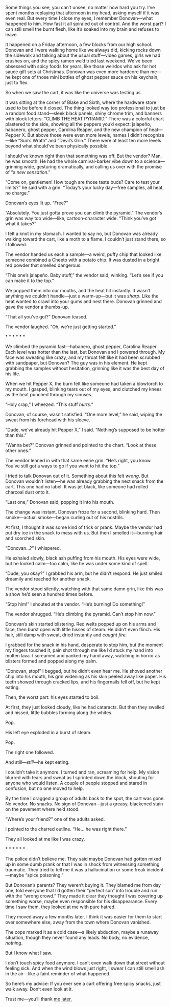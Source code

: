 Some things you see, you can’t unsee, no matter how hard you try. I’ve spent months replaying that afternoon in my head, asking myself if it was even real. But every time I close my eyes, I remember Donovan—what happened to him. How fast it all spiraled out of control. And the worst part? I can still smell the burnt flesh, like it’s soaked into my brain and refuses to leave.

It happened on a Friday afternoon, a few blocks from our high school. Donovan and I were walking home like we always did, kicking rocks down the sidewalk and talking about the usual stuff—video games, girls we had crushes on, and the spicy ramen we’d tried last weekend. We’ve been obsessed with spicy foods for years, like those weirdos who ask for hot sauce gift sets at Christmas. Donovan was even more hardcore than me—he kept one of those mini bottles of ghost pepper sauce on his keychain, just to flex.

So when we saw the cart, it was like the universe was testing us.

It was sitting at the corner of Blake and Sixth, where the hardware store used to be before it closed. The thing looked way too professional to just be a random food stand—sleek black panels, shiny chrome trim, and banners with block letters: “CLIMB THE HEAT PYRAMID.” There was a colorful chart plastered to the side, showing all the peppers you’d expect: jalapeño, habanero, ghost pepper, Carolina Reaper, and the new champion of heat—Pepper X. But above those were even more levels, names I didn’t recognize—like “Sun’s Wrath” and “Devil’s Grin.” There were at least ten more levels beyond what should’ve been physically possible.

I should’ve known right then that something was off. But the vendor? Man, he was smooth. He had the whole carnival-barker vibe down to a science—grinning wide, gesturing dramatically, and calling us over with the promise of “a *new sensation*.”

“Come on, gentlemen! How tough are those taste buds? Care to test your limits?” he said with a grin. “Today’s your lucky day—free samples, all heat, no charge.”

Donovan’s eyes lit up. “Free?”

“Absolutely. You just gotta prove you can climb the pyramid.” The vendor’s grin was way too wide—like, cartoon-character wide. “Think you’ve got what it takes?”

I felt a knot in my stomach. I wanted to say no, but Donovan was already walking toward the cart, like a moth to a flame. I couldn’t just stand there, so I followed.

The vendor handed us each a sample—a weird, puffy chip that looked like someone combined a Cheeto with a potato chip. It was dusted in a bright red powder that smelled dangerous.

“This one’s jalapeño. Baby stuff,” the vendor said, winking. “Let’s see if you can make it to the top.”

We popped them into our mouths, and the heat hit instantly. It wasn’t anything we couldn’t handle—just a warm-up—but it was *sharp.* Like the heat wanted to crawl into your gums and nest there. Donovan grinned and gave the vendor a thumbs-up.

“That all you’ve got?” Donovan teased.

The vendor laughed. “Oh, we’re just getting started.”  
  
\* \* \* \* \* \*  
  
We climbed the pyramid fast—habanero, ghost pepper, Carolina Reaper. Each level was hotter than the last, but Donovan and I powered through. My face was sweating like crazy, and my throat felt like it had been scrubbed with sandpaper, but Donovan? The guy was in his element. He kept grabbing the samples without hesitation, grinning like it was the best day of his life.

When we hit Pepper X, the burn felt like someone had taken a blowtorch to my mouth. I gasped, blinking tears out of my eyes, and clutched my knees as the heat punched through my sinuses.

“Holy crap,” I wheezed. “This stuff *hurts.*”

Donovan, of course, wasn’t satisfied. “One more level,” he said, wiping the sweat from his forehead with his sleeve.

“Dude, we’ve already hit Pepper X,” I said. “Nothing’s supposed to be hotter than this.”

“Wanna bet?” Donovan grinned and pointed to the chart. “Look at these other ones.”

The vendor leaned in with that same eerie grin. “He’s right, you know. You’ve still got a ways to go if you want to hit the top.”

I tried to talk Donovan out of it. Something about this felt *wrong*. But Donovan wouldn’t listen—he was already grabbing the next snack from the cart. This one had no label. It was jet black, like someone had rolled charcoal dust onto it.

“Last one,” Donovan said, popping it into his mouth.  
  
The change was instant. Donovan froze for a second, blinking hard. Then smoke—actual smoke—began curling out of his nostrils.

At first, I thought it was some kind of trick or prank. Maybe the vendor had put dry ice in the snack to mess with us. But then I smelled it—burning hair and scorched skin.

“Donovan…?” I whispered.

He exhaled slowly, black ash puffing from his mouth. His eyes were wide, but he looked calm—too calm, like he was under some kind of spell.

“Dude, you okay?” I grabbed his arm, but he didn’t respond. He just smiled dreamily and reached for another snack.

The vendor stood silently, watching with that same damn grin, like this was a show he’d seen a hundred times before.

“Stop him!” I shouted at the vendor. “He’s burning! Do something!”

The vendor shrugged. “He’s climbing the pyramid. Can’t stop him now.”  
  
Donovan’s skin started blistering. Red welts popped up on his arms and face, then burst open with little hisses of steam. He didn’t even flinch. His hair, still damp with sweat, dried instantly and *caught fire.*

I grabbed for the snack in his hand, desperate to stop him, but the moment my fingers touched it, pain shot through me like I’d stuck my hand into molten lava. I screamed and yanked my hand away, watching in horror as blisters formed and popped along my palm.

“Donovan, stop!” I begged, but he didn’t even hear me. He shoved another chip into his mouth, his grin widening as his skin peeled away like paper. His teeth showed through cracked lips, and his fingernails fell off, but he kept eating.

Then, the worst part: his eyes started to boil.

At first, they just looked cloudy, like he had cataracts. But then they swelled and hissed, little bubbles forming along the whites.

Pop.

His left eye exploded in a burst of steam.

Pop.

The right one followed.

And still—*still*—he kept eating.  
  
I couldn’t take it anymore. I turned and ran, screaming for help. My vision blurred with tears and sweat as I sprinted down the block, shouting for anyone who would listen. A couple of people stopped and stared in confusion, but no one moved to help.

By the time I dragged a group of adults back to the spot, the cart was gone. No vendor. No snacks. No sign of Donovan—just a greasy, blackened stain on the pavement where he’d stood.

“Where’s your friend?” one of the adults asked.

I pointed to the charred outline. “He… he was right there.”

They all looked at me like I was crazy.  
  
\* \* \* \* \* \*  
  
The police didn’t believe me. They said maybe Donovan had gotten mixed up in some dumb prank or that I was in shock from witnessing something traumatic. They tried to tell me it was a hallucination or some freak incident—maybe “spice poisoning.”

But Donovan’s parents? They weren’t buying it. They blamed me from day one, told everyone that I’d gotten their “perfect son” into trouble and run with the “wrong crowd.” They made it clear they thought I was covering up something worse, maybe even responsible for his disappearance. Every time I saw them, they looked at me with pure hatred.

They moved away a few months later. I think it was easier for them to start over somewhere else, away from the town where Donovan vanished.

The cops marked it as a cold case—a likely abduction, maybe a runaway situation, though they never found any leads. No body, no evidence, *nothing*.

But I know what I saw.  
  
I don’t touch spicy food anymore. I can’t even walk down that street without feeling sick. And when the wind blows just right, I swear I can still smell ash in the air—like a faint reminder of what happened.

So here’s my advice: If you ever see a cart offering free spicy snacks, just walk away. Don’t even look at it.

Trust me—you’ll thank [me](https://www.creepypastastories.com/authors/craig-groshek) [later.](https://www.youtube.com/user/chillingtaleswi)